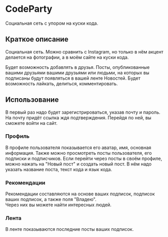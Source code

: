 # CodeParty

Социальная сеть с упором на куски кода.

## Краткое описание

Социальная сеть. Можно сравнить с Instagram, но только в нём акцент делается на фотографии, а в моём сайте на куски
кода.

Будет возможность добавлять в друзья. Посты, опубликованные вашими друзьями вашими друзьями или людьми, на которых вы
подписаны будут появляться в вашей ленте Новостей. Будет возможность лайкать, делиться, комментировать.

## Использование
В первый раз надо будет зарегистрироваться, указав почту и пароль.
На почту придёт ссылка ждя подтверждения. Перейдя по ней, вы сможете войти на сайт.

### Профиль
В профиле пользователя показывается его аватар, имя, основная информация.
Также можно просмотреть посты пользователя, его подписки и подписчиков.
Если перейти через посты в своём профиле, можно нажать на "Новый пост" и создать новый пост.
В нём надо указать название поста, текст кода и язык кода.

### Рекомендации
Рекомендации составляются на основе ваших подписок, подписок ваших подписок, а также поля "Владею".\
Через них вы можете найти интересных людей.

### Лента
В ленте показываются последние посты ваших подписок.
